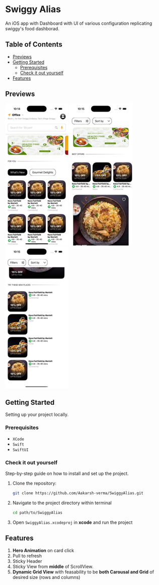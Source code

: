 # Swiggy Alias

An iOS app with Dashboard with UI of various configuration replicating swiggy's food dashborad.

## Table of Contents

- [Previews](#previews)
- [Getting Started](#getting-started)
  - [Prerequisites](#prerequisites)
  - [Check it out yourself](#check-it-out-yourself)
- [Features](#features)

## Previews

<img src="assets/home1.png" alt="Home" width="200" height="450"> <img src="assets/home2.png" alt="select" width="200" height="450"> <img src="assets/home3.png" alt="detail" width="200" height="450">

## Getting Started

Setting up your project locally.

### Prerequisites

- `XCode`
- `Swift`
- `SwiftUI`

### Check it out yourself

Step-by-step guide on how to install and set up the project.

1. Clone the repository:

   ```bash
   git clone https://github.com/Aakarsh-verma/SwiggyAlias.git
   ```

2. Navigate to the project directory within terminal

   ```bash
   cd path/to/SwiggyAlias
   ```

4. Open `SwiggyAlias.xcodeproj` in **xcode** and run the project

## Features

1. **Hero Animation** on card click
2. Pull to refresh
3. Sticky Header
4. Sticky View from **middle** of ScrollView.
5. **Dynamic Grid View** with feasability to be **both Carousal and Grid** of desired size (rows and columns)

